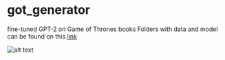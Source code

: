# got_generator
fine-tuned GPT-2 on Game of Thrones books
Folders with data and model can be found on this [link](https://drive.google.com/drive/folders/11TC2EUnEe0CFkTDdP8YCKvMZQRb_a94J?usp=sharing)

![alt text](https://awoiaf.westeros.org/images/7/7a/Bookset.jpg)